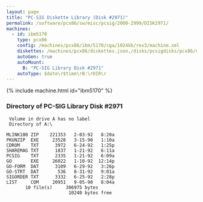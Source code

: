 ```yaml
---
layout: page
title: "PC-SIG Diskette Library (Disk #2971)"
permalink: /software/pcx86/sw/misc/pcsig/2000-2999/DISK2971/
machines:
  - id: ibm5170
    type: pcx86
    config: /machines/pcx86/ibm/5170/cga/1024kb/rev3/machine.xml
    diskettes: /machines/pcx86/diskettes.json,/disks/pcsigdisks/pcx86/diskettes.json
    autoGen: true
    autoMount:
      B: "PC-SIG Library Disk #2971"
    autoType: $date\r$time\rB:\rDIR\r
---
```


{% include machine.html id="ibm5170" %}

### Directory of PC-SIG Library Disk #2971

     Volume in drive A has no label
     Directory of A:\

    MLINK100 ZIP    221353   2-03-92   8:20a
    PKUNZIP  EXE     23528   3-15-90   1:10a
    CDROM    TXT      3972   6-24-92   1:25p
    SHAREMAG TXT      1837   1-21-92   6:11a
    PCSIG    TXT      2335   1-21-92   6:09a
    GO       EXE     26022   1-10-92  12:14p
    GO-FORM  DAT      3109   6-29-92   3:26p
    GO-STRT  DAT       536   8-31-92   9:01a
    SIGORDER TXT      3332   6-25-92   2:28p
    LIST     COM     20951   9-05-90   8:04a
           10 file(s)     306975 bytes
                           10240 bytes free
